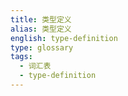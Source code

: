 ```yaml
---
title: 类型定义
alias: 类型定义
english: type-definition
type: glossary
tags:
  - 词汇表
  - type-definition
---
```

